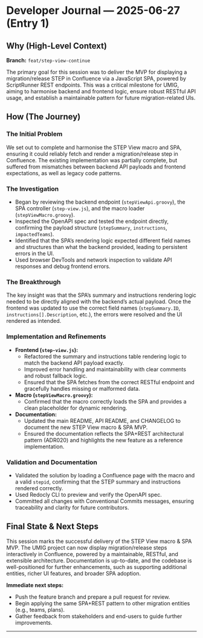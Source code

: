 # Developer Journal — 2025-06-27 (Entry 1)

## Why (High-Level Context)

**Branch:** `feat/step-view-continue`

The primary goal for this session was to deliver the MVP for displaying a migration/release STEP in Confluence via a JavaScript SPA, powered by ScriptRunner REST endpoints. This was a critical milestone for UMIG, aiming to harmonise backend and frontend logic, ensure robust RESTful API usage, and establish a maintainable pattern for future migration-related UIs.

## How (The Journey)

### The Initial Problem

We set out to complete and harmonise the STEP View macro and SPA, ensuring it could reliably fetch and render a migration/release step in Confluence. The existing implementation was partially complete, but suffered from mismatches between backend API payloads and frontend expectations, as well as legacy code patterns.

### The Investigation

- Began by reviewing the backend endpoint (`stepViewApi.groovy`), the SPA controller (`step-view.js`), and the macro loader (`stepViewMacro.groovy`).
- Inspected the OpenAPI spec and tested the endpoint directly, confirming the payload structure (`stepSummary`, `instructions`, `impactedTeams`).
- Identified that the SPA’s rendering logic expected different field names and structures than what the backend provided, leading to persistent errors in the UI.
- Used browser DevTools and network inspection to validate API responses and debug frontend errors.

### The Breakthrough

The key insight was that the SPA’s summary and instructions rendering logic needed to be directly aligned with the backend’s actual payload. Once the frontend was updated to use the correct field names (`stepSummary.ID`, `instructions[].Description`, etc.), the errors were resolved and the UI rendered as intended.

### Implementation and Refinements

- **Frontend (`step-view.js`):**
  - Refactored the summary and instructions table rendering logic to match the backend API payload exactly.
  - Improved error handling and maintainability with clear comments and robust fallback logic.
  - Ensured that the SPA fetches from the correct RESTful endpoint and gracefully handles missing or malformed data.
- **Macro (`stepViewMacro.groovy`):**
  - Confirmed that the macro correctly loads the SPA and provides a clean placeholder for dynamic rendering.
- **Documentation:**
  - Updated the main README, API README, and CHANGELOG to document the new STEP View macro & SPA MVP.
  - Ensured the documentation reflects the SPA+REST architectural pattern (ADR020) and highlights the new feature as a reference implementation.

### Validation and Documentation

- Validated the solution by loading a Confluence page with the macro and a valid `stepid`, confirming that the STEP summary and instructions rendered correctly.
- Used Redocly CLI to preview and verify the OpenAPI spec.
- Committed all changes with Conventional Commits messages, ensuring traceability and clarity for future contributors.

## Final State & Next Steps

This session marks the successful delivery of the STEP View macro & SPA MVP. The UMIG project can now display migration/release steps interactively in Confluence, powered by a maintainable, RESTful, and extensible architecture. Documentation is up-to-date, and the codebase is well-positioned for further enhancements, such as supporting additional entities, richer UI features, and broader SPA adoption.

**Immediate next steps:**
- Push the feature branch and prepare a pull request for review.
- Begin applying the same SPA+REST pattern to other migration entities (e.g., teams, plans).
- Gather feedback from stakeholders and end-users to guide further improvements.

---
